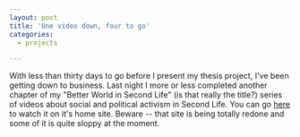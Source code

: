 ```yaml
---
layout: post
title: 'One video down, four to go'
categories:
  - projects

---
```


With less than thirty days to go before I present my thesis project, I've been getting down to business.  Last night I more or less completed another chapter of my "Better World in Second Life" (is that really the title?) series of videos about social and political activism in Second Life.  You can go <a href="http://levjoy.com/betterworld/?page_id=18">here</a> to watch it on it's home site.  Beware -- that site is being totally redone and some of it is quite sloppy at the moment.  




